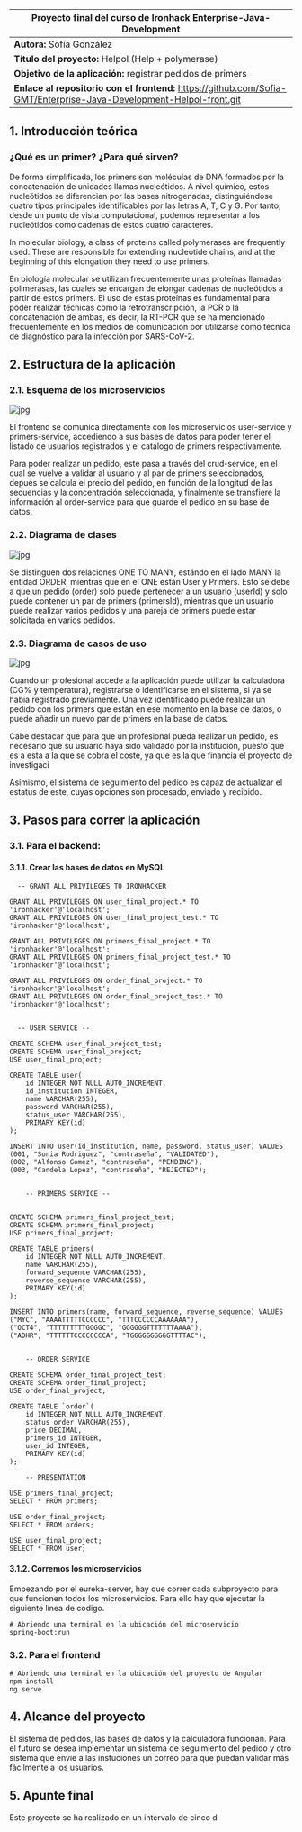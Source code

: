 |**Proyecto final del curso de Ironhack Enterprise-Java-Development**|
|---|
|**Autora:** Sofía González|
|**Título del proyecto:** Helpol (Help + polymerase)|
|**Objetivo de la aplicación:** registrar pedidos de primers|
|**Enlace al repositorio con el frontend:** https://github.com/Sofia-GMT/Enterprise-Java-Development-Helpol-front.git |

## 1. Introducción teórica
### ¿Qué es un primer? ¿Para qué sirven?

De forma simplificada, los primers son moléculas de DNA formados por la concatenación de unidades llamas nucleótidos. A nivel químico, estos nucleótidos se diferencian por las bases nitrogenadas, distinguiéndose cuatro tipos principales identificables por las letras A, T, C y G.
Por tanto, desde un punto de vista computacional, podemos representar a los nucleótidos como cadenas de estos cuatro caracteres.

In molecular biology, a class of proteins called polymerases are frequently used. These are responsible for extending nucleotide chains, and at the beginning of this elongation they need to use primers.

En biología molecular se utilizan frecuentemente unas proteínas llamadas polimerasas, las cuales se encargan de elongar cadenas de nucleótidos a partir de estos primers. El uso de estas proteínas es fundamental para poder realizar técnicas como la retrotranscripción, la PCR o la concatenación de ambas, es decir, la RT-PCR que se ha mencionado frecuentemente en los medios de comunicación por utilizarse como 
técnica de diagnóstico para la infección por SARS-CoV-2.

## 2. Estructura de la aplicación

### 2.1. Esquema de los microservicios
![jpg](https://github.com/Sofia-GMT/Enterprise-Java-Development-Helpol-back/blob/199c27190853c61464f2304674e80d61028ffa53/final-microservices.jpg)

El frontend se comunica directamente con los microservicios user-service y primers-service, accediendo a sus bases de datos para poder tener el listado de usuarios registrados y el catálogo de primers respectivamente. 

Para poder realizar un pedido, este pasa a través del crud-service, en el cual se vuelve a validar al usuario y al par de primers seleccionados, depués se calcula el precio del pedido, en función de la longitud de las secuencias y la concentración seleccionada, y finalmente se 
transfiere la información al order-service para que guarde el pedido en su base de datos.

### 2.2. Diagrama de clases

![jpg](https://github.com/Sofia-GMT/Enterprise-Java-Development-Helpol-back/blob/dbb1092986e9db5884c702adcffa172ed2ab908f/final-class.jpg)

Se distinguen dos relaciones ONE TO MANY, estándo en el lado MANY la entidad ORDER, mientras que en el ONE están User y Primers.
Esto se debe a que un pedido (order) solo puede pertenecer a un usuario (userId) y solo puede contener un par de primers (primersId),
mientras que un usuario puede realizar varios pedidos y una pareja de primers puede estar solicitada en varios pedidos.

### 2.3. Diagrama de casos de uso

![jpg](https://github.com/Sofia-GMT/Enterprise-Java-Development-Helpol-back/blob/0abeeef9912ab9ceb05dbb47f7669de71dde2766/final-case.jpg)

Cuando un profesional accede a la aplicación puede utilizar la calculadora (CG% y temperatura), registrarse o identificarse en el sistema, si ya se había registrado previamente. Una vez identificado puede realizar un pedido con los primers que están en ese momento en la base de datos, o puede añadir un nuevo par de primers en la base de datos.

Cabe destacar que para que un profesional pueda realizar un pedido, es necesario que su usuario haya sido validado por la institución, puesto que es a esta a la que se cobra el coste, ya que es la que financia el proyecto de investigaci

Asímismo, el sistema de seguimiento del pedido es capaz de actualizar el estatus de este, cuyas opciones son procesado, enviado y recibido.

## 3. Pasos para correr la aplicación

### 3.1. Para el backend: 

#### 3.1.1. Crear las bases de datos en MySQL
```
  -- GRANT ALL PRIVILEGES TO IRONHACKER
  
GRANT ALL PRIVILEGES ON user_final_project.* TO 'ironhacker'@'localhost';
GRANT ALL PRIVILEGES ON user_final_project_test.* TO 'ironhacker'@'localhost';

GRANT ALL PRIVILEGES ON primers_final_project.* TO 'ironhacker'@'localhost';
GRANT ALL PRIVILEGES ON primers_final_project_test.* TO 'ironhacker'@'localhost';

GRANT ALL PRIVILEGES ON order_final_project.* TO 'ironhacker'@'localhost';
GRANT ALL PRIVILEGES ON order_final_project_test.* TO 'ironhacker'@'localhost';
```
```

  -- USER SERVICE --
  
CREATE SCHEMA user_final_project_test;
CREATE SCHEMA user_final_project;
USE user_final_project;

CREATE TABLE user(
	id INTEGER NOT NULL AUTO_INCREMENT,
    id_institution INTEGER,
    name VARCHAR(255),
    password VARCHAR(255),
    status_user VARCHAR(255),
    PRIMARY KEY(id)
);

INSERT INTO user(id_institution, name, password, status_user) VALUES
(001, "Sonia Rodriguez", "contraseña", "VALIDATED"),
(002, "Alfonso Gomez", "contraseña", "PENDING"),
(003, "Candela Lopez", "contraseña", "REJECTED");
```
```

	-- PRIMERS SERVICE --
    

CREATE SCHEMA primers_final_project_test;
CREATE SCHEMA primers_final_project;
USE primers_final_project;

CREATE TABLE primers(
	id INTEGER NOT NULL AUTO_INCREMENT,
    name VARCHAR(255),
    forward_sequence VARCHAR(255),
    reverse_sequence VARCHAR(255),
    PRIMARY KEY(id)
);

INSERT INTO primers(name, forward_sequence, reverse_sequence) VALUES
("MYC", "AAAATTTTTCCCCCC", "TTTCCCCCCAAAAAAA"),
("OCT4", "TTTTTTTTTGGGGC", "GGGGGGTTTTTTTAAAA"),
("ADHR", "TTTTTTCCCCCCCCA", "TGGGGGGGGGGTTTTAC");
```
```

	-- ORDER SERVICE
    
CREATE SCHEMA order_final_project_test;
CREATE SCHEMA order_final_project;
USE order_final_project;

CREATE TABLE `order`(
	id INTEGER NOT NULL AUTO_INCREMENT,
    status_order VARCHAR(255),
    price DECIMAL,
    primers_id INTEGER,
    user_id INTEGER,
    PRIMARY KEY(id)
);
```
```
	-- PRESENTATION

USE primers_final_project;
SELECT * FROM primers;

USE order_final_project;
SELECT * FROM orders;

USE user_final_project;
SELECT * FROM user;
```


#### 3.1.2. Corremos los microservicios
Empezando por el eureka-server, hay que correr cada subproyecto para que funcionen todos los microservicios. 
Para ello hay que ejecutar la siguiente línea de código.
```
# Abriendo una terminal en la ubicación del microservicio
spring-boot:run
```
### 3.2. Para el frontend
```
# Abriendo una terminal en la ubicación del proyecto de Angular
npm install
ng serve
```

## 4. Alcance del proyecto

El sistema de pedidos, las bases de datos y la calculadora funcionan. Para el futuro se desea implementar un sistema de seguimiento del pedido y otro sistema que envíe a las instuciones un correo para que puedan validar más fácilmente a los usuarios.

## 5. Apunte final
Este proyecto se ha realizado en un intervalo de cinco d
